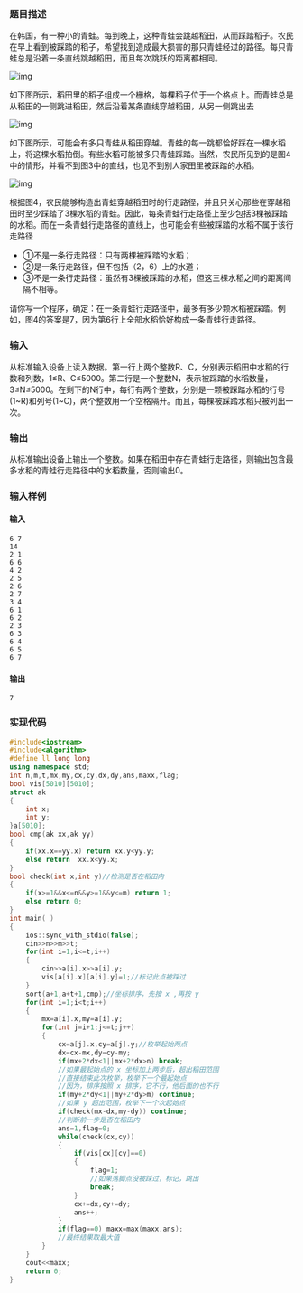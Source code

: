
### 题目描述

在韩国，有一种小的青蛙。每到晚上，这种青蛙会跳越稻田，从而踩踏稻子。农民在早上看到被踩踏的稻子，希望找到造成最大损害的那只青蛙经过的路径。每只青蛙总是沿着一条直线跳越稻田，而且每次跳跃的距离都相同。

![img](./Figures/202303102317.jpg)

如下图所示，稻田里的稻子组成一个栅格，每棵稻子位于一个格点上。而青蛙总是从稻田的一侧跳进稻田，然后沿着某条直线穿越稻田，从另一侧跳出去

![img](./Figures/202303102318.jpg)

如下图所示，可能会有多只青蛙从稻田穿越。青蛙的每一跳都恰好踩在一棵水稻上，将这棵水稻拍倒。有些水稻可能被多只青蛙踩踏。当然，农民所见到的是图4中的情形，并看不到图3中的直线，也见不到别人家田里被踩踏的水稻。

![img](./Figures/202303102319.jpg)

根据图4，农民能够构造出青蛙穿越稻田时的行走路径，并且只关心那些在穿越稻田时至少踩踏了3棵水稻的青蛙。因此，每条青蛙行走路径上至少包括3棵被踩踏的水稻。而在一条青蛙行走路径的直线上，也可能会有些被踩踏的水稻不属于该行走路径

 - ①不是一条行走路径：只有两棵被踩踏的水稻；
 - ②是一条行走路径，但不包括（2，6）上的水道；
 - ③不是一条行走路径：虽然有3棵被踩踏的水稻，但这三棵水稻之间的距离间隔不相等。

请你写一个程序，确定：在一条青蛙行走路径中，最多有多少颗水稻被踩踏。例如，图4的答案是7，因为第6行上全部水稻恰好构成一条青蛙行走路径。

### 输入

从标准输入设备上读入数据。第一行上两个整数R、C，分别表示稻田中水稻的行数和列数，1≤R、C≤5000。第二行是一个整数N，表示被踩踏的水稻数量， 3≤N≤5000。在剩下的N行中，每行有两个整数，分别是一颗被踩踏水稻的行号(1~R)和列号(1~C)，两个整数用一个空格隔开。而且，每棵被踩踏水稻只被列出一次。

### 输出

从标准输出设备上输出一个整数。如果在稻田中存在青蛙行走路径，则输出包含最多水稻的青蛙行走路径中的水稻数量，否则输出0。

### 输入样例

#### 输入

```
6 7
14 
2 1 
6 6 
4 2 
2 5 
2 6 
2 7 
3 4 
6 1 
6 2 
2 3 
6 3 
6 4 
6 5 
6 7
```

#### 输出

```
7
```


### 实现代码

```cpp
#include<iostream>
#include<algorithm>
#define ll long long
using namespace std;
int n,m,t,mx,my,cx,cy,dx,dy,ans,maxx,flag;
bool vis[5010][5010];
struct ak
{
	int x;
	int y;
}a[5010];
bool cmp(ak xx,ak yy)
{
	if(xx.x==yy.x) return xx.y<yy.y;
	else return  xx.x<yy.x;
}
bool check(int x,int y)//检测是否在稻田内
{
	if(x>=1&&x<=n&&y>=1&&y<=m) return 1;
	else return 0;
}
int main( )
{
	ios::sync_with_stdio(false);
	cin>>n>>m>>t;
	for(int i=1;i<=t;i++)
	{
		cin>>a[i].x>>a[i].y;
		vis[a[i].x][a[i].y]=1;//标记此点被踩过
	}
	sort(a+1,a+t+1,cmp);//坐标排序，先按 x ,再按 y
	for(int i=1;i<t;i++)
	{
		mx=a[i].x,my=a[i].y;
		for(int j=i+1;j<=t;j++)
		{
			cx=a[j].x,cy=a[j].y;//枚举起始两点
			dx=cx-mx,dy=cy-my;
			if(mx+2*dx<1||mx+2*dx>n) break;
			//如果最起始点的 x 坐标加上两步后，超出稻田范围
			//直接结束此次枚举，枚举下一个最起始点
			//因为，排序按照 x 排序，它不行，他后面的也不行
			if(my+2*dy<1||my+2*dy>m) continue;
			//如果 y 超出范围，枚举下一个次起始点
			if(check(mx-dx,my-dy)) continue;
			//判断前一步是否在稻田内
			ans=1,flag=0;
			while(check(cx,cy))
			{
				if(vis[cx][cy]==0) 
				{
					flag=1;
					//如果落脚点没被踩过，标记，跳出
					break;
				} 
				cx+=dx,cy+=dy;
				ans++;
			}
			if(flag==0) maxx=max(maxx,ans);
			//最终结果取最大值
		}
	}
	cout<<maxx; 
	return 0;
}
```
